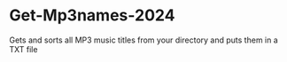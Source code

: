 # Get-Mp3names-2024
Gets and sorts all MP3 music titles from your directory and puts them in a TXT file
